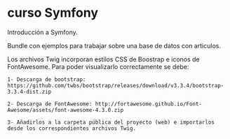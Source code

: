 # curso Symfony
Introducción a Symfony.

Bundle con ejemplos para trabajar sobre una base de datos con articulos.

Los archivos Twig incorporan estilos CSS de Boostrap e iconos de FontAwesome. Para poder visualizarlo correctamente se debe:
   
    1- Descarga de bootstrap: https://github.com/twbs/bootstrap/releases/download/v3.3.4/bootstrap-3.3.4-dist.zip
   
    2- Descarga de FontAwesome: http://fortawesome.github.io/Font-Awesome/assets/font-awesome-4.3.0.zip
   
    3- Añadirlos a la carpeta pública del proyecto (web) e importarlos desde los correspondientes archivos Twig.
